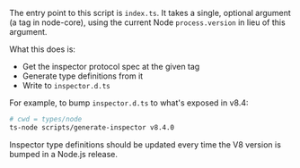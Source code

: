 The entry point to this script is `index.ts`. It takes a single, optional argument (a tag in node-core), using the current Node `process.version` in lieu of this argument.

What this does is:
- Get the inspector protocol spec at the given tag
- Generate type definitions from it
- Write to `inspector.d.ts`

For example, to bump `inspector.d.ts` to what's exposed in v8.4:
```sh
# cwd = types/node
ts-node scripts/generate-inspector v8.4.0
```

Inspector type definitions should be updated every time the V8 version is bumped in a Node.js release.
